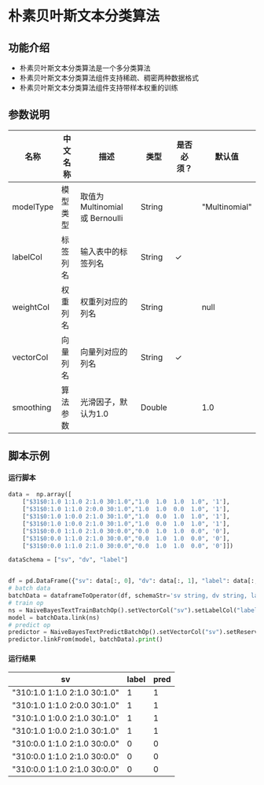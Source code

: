 # 朴素贝叶斯文本分类算法
## 功能介绍

* 朴素贝叶斯文本分类算法是一个多分类算法
* 朴素贝叶斯文本分类算法组件支持稀疏、稠密两种数据格式
* 朴素贝叶斯文本分类算法组件支持带样本权重的训练

## 参数说明

| 名称 | 中文名称 | 描述 | 类型 | 是否必须？ | 默认值 |
| --- | --- | --- | --- | --- | --- |
| modelType | 模型类型 | 取值为 Multinomial 或 Bernoulli | String |  | "Multinomial" |
| labelCol | 标签列名 | 输入表中的标签列名 | String | ✓ |  |
| weightCol | 权重列名 | 权重列对应的列名 | String |  | null |
| vectorCol | 向量列名 | 向量列对应的列名 | String | ✓ |  |
| smoothing | 算法参数 | 光滑因子，默认为1.0 | Double |  | 1.0 |

## 脚本示例
#### 运行脚本
```python
data =  np.array([
    ["$31$0:1.0 1:1.0 2:1.0 30:1.0","1.0  1.0  1.0  1.0", '1'],
    ["$31$0:1.0 1:1.0 2:0.0 30:1.0","1.0  1.0  0.0  1.0", '1'],
    ["$31$0:1.0 1:0.0 2:1.0 30:1.0","1.0  0.0  1.0  1.0", '1'],
    ["$31$0:1.0 1:0.0 2:1.0 30:1.0","1.0  0.0  1.0  1.0", '1'],
    ["$31$0:0.0 1:1.0 2:1.0 30:0.0","0.0  1.0  1.0  0.0", '0'],
    ["$31$0:0.0 1:1.0 2:1.0 30:0.0","0.0  1.0  1.0  0.0", '0'],
    ["$31$0:0.0 1:1.0 2:1.0 30:0.0","0.0  1.0  1.0  0.0", '0']])

dataSchema = ["sv", "dv", "label"]


df = pd.DataFrame({"sv": data[:, 0], "dv": data[:, 1], "label": data[:, 2]})
# batch data
batchData = dataframeToOperator(df, schemaStr='sv string, dv string, label string', op_type='batch')
# train op
ns = NaiveBayesTextTrainBatchOp().setVectorCol("sv").setLabelCol("label")
model = batchData.link(ns)
# predict op
predictor = NaiveBayesTextPredictBatchOp().setVectorCol("sv").setReservedCols(["sv", "label"]).setPredictionCol("pred")
predictor.linkFrom(model, batchData).print()

```
#### 运行结果

sv | label | pred
---|-------|----
"$31$0:1.0 1:1.0 2:1.0 30:1.0"|1|1
"$31$0:1.0 1:1.0 2:0.0 30:1.0"|1|1
"$31$0:1.0 1:0.0 2:1.0 30:1.0"|1|1
"$31$0:1.0 1:0.0 2:1.0 30:1.0"|1|1
"$31$0:0.0 1:1.0 2:1.0 30:0.0"|0|0
"$31$0:0.0 1:1.0 2:1.0 30:0.0"|0|0
"$31$0:0.0 1:1.0 2:1.0 30:0.0"|0|0




